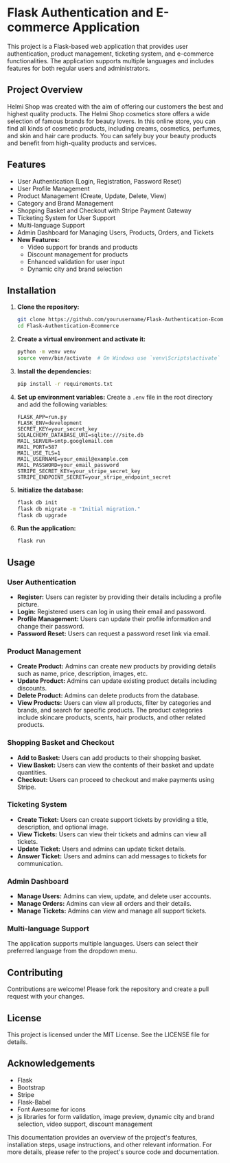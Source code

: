 # Flask Authentication and E-commerce Application

This project is a Flask-based web application that provides user authentication, product management, ticketing system, and e-commerce functionalities. The application supports multiple languages and includes features for both regular users and administrators.

## Project Overview

Helmi Shop was created with the aim of offering our customers the best and highest quality products. The Helmi Shop cosmetics store offers a wide selection of famous brands for beauty lovers. In this online store, you can find all kinds of cosmetic products, including creams, cosmetics, perfumes, and skin and hair care products. You can safely buy your beauty products and benefit from high-quality products and services.

## Features

- User Authentication (Login, Registration, Password Reset)
- User Profile Management
- Product Management (Create, Update, Delete, View)
- Category and Brand Management
- Shopping Basket and Checkout with Stripe Payment Gateway
- Ticketing System for User Support
- Multi-language Support
- Admin Dashboard for Managing Users, Products, Orders, and Tickets
- **New Features:**
  - Video support for brands and products
  - Discount management for products
  - Enhanced validation for user input
  - Dynamic city and brand selection

## Installation

1. **Clone the repository:**
   ```bash
   git clone https://github.com/yourusername/Flask-Authentication-Ecommerce.git
   cd Flask-Authentication-Ecommerce
   ```

2. **Create a virtual environment and activate it:**
   ```bash
   python -m venv venv
   source venv/bin/activate  # On Windows use `venv\Scripts\activate`
   ```

3. **Install the dependencies:**
   ```bash
   pip install -r requirements.txt
   ```

4. **Set up environment variables:** Create a `.env` file in the root directory and add the following variables:
   ```plaintext
   FLASK_APP=run.py
   FLASK_ENV=development
   SECRET_KEY=your_secret_key
   SQLALCHEMY_DATABASE_URI=sqlite:///site.db
   MAIL_SERVER=smtp.googlemail.com
   MAIL_PORT=587
   MAIL_USE_TLS=1
   MAIL_USERNAME=your_email@example.com
   MAIL_PASSWORD=your_email_password
   STRIPE_SECRET_KEY=your_stripe_secret_key
   STRIPE_ENDPOINT_SECRET=your_stripe_endpoint_secret
   ```

5. **Initialize the database:**
   ```bash
   flask db init
   flask db migrate -m "Initial migration."
   flask db upgrade
   ```

6. **Run the application:**
   ```bash
   flask run
   ```

## Usage

### User Authentication
- **Register:** Users can register by providing their details including a profile picture.
- **Login:** Registered users can log in using their email and password.
- **Profile Management:** Users can update their profile information and change their password.
- **Password Reset:** Users can request a password reset link via email.

### Product Management
- **Create Product:** Admins can create new products by providing details such as name, price, description, images, etc.
- **Update Product:** Admins can update existing product details including discounts.
- **Delete Product:** Admins can delete products from the database.
- **View Products:** Users can view all products, filter by categories and brands, and search for specific products. The product categories include skincare products, scents, hair products, and other related products.

### Shopping Basket and Checkout
- **Add to Basket:** Users can add products to their shopping basket.
- **View Basket:** Users can view the contents of their basket and update quantities.
- **Checkout:** Users can proceed to checkout and make payments using Stripe.

### Ticketing System
- **Create Ticket:** Users can create support tickets by providing a title, description, and optional image.
- **View Tickets:** Users can view their tickets and admins can view all tickets.
- **Update Ticket:** Users and admins can update ticket details.
- **Answer Ticket:** Users and admins can add messages to tickets for communication.

### Admin Dashboard
- **Manage Users:** Admins can view, update, and delete user accounts.
- **Manage Orders:** Admins can view all orders and their details.
- **Manage Tickets:** Admins can view and manage all support tickets.

### Multi-language Support
The application supports multiple languages. Users can select their preferred language from the dropdown menu.

## Contributing

Contributions are welcome! Please fork the repository and create a pull request with your changes.

## License

This project is licensed under the MIT License. See the LICENSE file for details.

## Acknowledgements

- Flask
- Bootstrap
- Stripe
- Flask-Babel
- Font Awesome for icons
- js libraries for form validation, image preview, dynamic city and brand selection, video support, discount management

This documentation provides an overview of the project's features, installation steps, usage instructions, and other relevant information. For more details, please refer to the project's source code and documentation.
